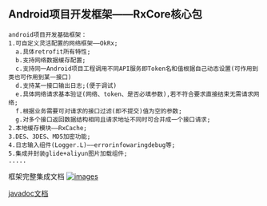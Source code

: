 Android项目开发框架——RxCore核心包
-----
```text
android项目开发基础框架：
1.可自定义灵活配置的网络框架——OkRx;
  a.具体retrofit所有特性;
  b.支持网络数据缓存配置;
  c.支持同一Android项目工程调用不同API服务即Token名和值根据自己动态设置(可作用到类也可作用到某一接口)
  d.支持某一接口输出日志;(便于调试)
  e.具体网络请求基本验证(网络、token、是否必填参数),若不符合要求直接结束无需请求网络;
  f.根据业务需要可对请求的接口过滤(即不提交)值为空的参数;
  g.对多个接口返回数据结构相同且请求地址不同时可合并成一个接口请求;
2.本地缓存模块——RxCache;
3.DES、3DES、MD5加密功能;
4.日志输入组件(Logger.L)——errorinfowaringdebug等;
5.集成并封装glide+aliyun图片加载组件;
.....
```
框架完整集成文档 <a href="https://github.com/smart005/okandroid">![images](https://img.shields.io/badge/OkAndroid-V1.x-brightgreen.svg)</a>

[javadoc文档](http://htmlpreview.github.io/?https://github.com/smart005/RxCore/blob/master/javadoc/index.html?_blank)